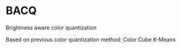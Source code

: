 # BACQ
Brightness aware color quantization

Based on previous color quantization method: Color Cube K-Means